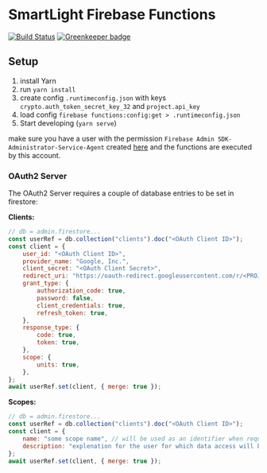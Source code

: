 # SmartLight Firebase Functions

[![Build Status](https://travis-ci.com/adrianjost/SmartLight-Google-Home.svg?branch=master)](https://travis-ci.com/adrianjost/SmartLight-Google-Home) [![Greenkeeper badge](https://badges.greenkeeper.io/adrianjost/SmartLight-Google-Home.svg)](https://greenkeeper.io/)

## Setup

1. install Yarn
1. run `yarn install`
1. create config `.runtimeconfig.json` with keys `crypto.auth_token_secret_key_32` and `project.api_key`
1. load config `firebase functions:config:get > .runtimeconfig.json`
1. Start developing (`yarn serve`)

make sure you have a user with the permission `Firebase Admin SDK-Administrator-Service-Agent` created [here](https://console.cloud.google.com/iam-admin/iam) and the functions are executed by this account.

### OAuth2 Server

The OAuth2 Server requires a couple of database entries to be set in firestore:

**Clients:**

```js
// db = admin.firestore...
const userRef = db.collection("clients").doc("<OAuth Client ID>");
const client = {
	user_id: "<OAuth Client ID>",
	provider_name: "Google, Inc.",
	client_secret: "<OAuth Client Secret>",
	redirect_uri: "https://oauth-redirect.googleusercontent.com/r/<PROJECT_ID>",
	grant_type: {
		authorization_code: true,
		password: false,
		client_credentials: true,
		refresh_token: true,
	},
	response_type: {
		code: true,
		token: true,
	},
	scope: {
		units: true,
	},
};
await userRef.set(client, { merge: true });
```

**Scopes:**

```js
// db = admin.firestore...
const userRef = db.collection("clients").doc("<OAuth Client ID>");
const client = {
	name: "some scope name", // will be used as an identifier when requesting access to resources (the sender defines and sends scope access requests)
	description: "explenation for the user for which data access will be granted",
};
await userRef.set(client, { merge: true });
```
